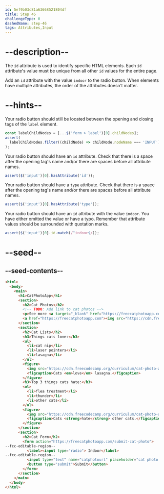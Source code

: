 ```yaml
---
id: 5ef9b03c81a63668521804df
title: Step 46
challengeType: 0
dashedName: step-46
tags: Attributes,Input
---
```


# --description--

The `id` attribute is used to identify specific HTML elements. Each `id` attribute's value must be unique from all other `id` values for the entire page.

Add an `id` attribute with the value `indoor` to the radio button. When elements have multiple attributes, the order of the attributes doesn't matter.

# --hints--

Your radio button should still be located between the opening and closing tags of the `label` element.

```js
const labelChildNodes = [...$('form > label')[0].childNodes];
assert(
  labelChildNodes.filter((childNode) => childNode.nodeName === 'INPUT').length
);
```

Your radio button should have an `id` attribute. Check that there is a space after the opening tag's name and/or there are spaces before all attribute names.

```js
assert($('input')[0].hasAttribute('id'));
```

Your radio button should have a `type` attribute. Check that there is a space after the opening tag's name and/or there are spaces before all attribute names.

```js
assert($('input')[0].hasAttribute('type'));
```

Your radio button should have an `id` attribute with the value `indoor`. You have either omitted the value or have a typo. Remember that attribute values should be surrounded with quotation marks.

```js
assert($('input')[0].id.match(/^indoor$/));
```

# --seed--

## --seed-contents--

```html
<html>
  <body>
    <main>
      <h1>CatPhotoApp</h1>
      <section>
        <h2>Cat Photos</h2>
        <!-- TODO: Add link to cat photos -->
        <p>See more <a target="_blank" href="https://freecatphotoapp.com">cat photos</a> in our gallery.</p>
        <a href="https://freecatphotoapp.com"><img src="https://cdn.freecodecamp.org/curriculum/cat-photo-app/relaxing-cat.jpg" alt="A cute orange cat lying on its back."></a>
      </section>
      <section>
        <h2>Cat Lists</h2>
        <h3>Things cats love:</h3>
        <ul>
          <li>cat nip</li>
          <li>laser pointers</li>
          <li>lasagna</li>
        </ul>
        <figure>
          <img src="https://cdn.freecodecamp.org/curriculum/cat-photo-app/lasagna.jpg" alt="A slice of lasagna on a plate.">
          <figcaption>Cats <em>love</em> lasagna.</figcaption>  
        </figure>
        <h3>Top 3 things cats hate:</h3>
        <ol>
          <li>flea treatment</li>
          <li>thunder</li>
          <li>other cats</li>
        </ol>
        <figure>
          <img src="https://cdn.freecodecamp.org/curriculum/cat-photo-app/cats.jpg" alt="Five cats looking around a field.">
          <figcaption>Cats <strong>hate</strong> other cats.</figcaption>  
        </figure>
      </section>
      <section>
        <h2>Cat Form</h2>
        <form action="https://freecatphotoapp.com/submit-cat-photo">
--fcc-editable-region--
          <label><input type="radio"> Indoor</label>
--fcc-editable-region--
          <input type="text" name="catphotourl" placeholder="cat photo URL" required>
          <button type="submit">Submit</button>
        </form>
      </section>
    </main>
  </body>
</html>
```

